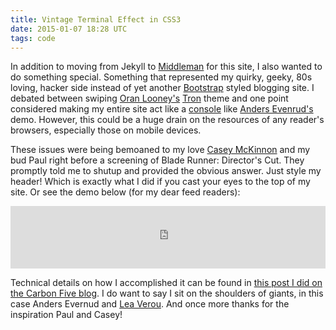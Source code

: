 ```yaml
---
title: Vintage Terminal Effect in CSS3
date: 2015-01-07 18:28 UTC
tags: code
---
```

In addition to moving from Jekyll to [Middleman][middleman] for this
site, I also wanted to do something special. Something that represented
my quirky, geeky, 80s loving, hacker side instead of yet another
[Bootstrap][bootstrap] styled blogging site. I debated between swiping
[Oran Looney's][oran-looney] [Tron][sassy-tron] theme and one point
considered making my entire site act like a [console][demo-console]
like [Anders Evenrud's][anders-evenrud] demo. However, this could be a
huge drain on the resources of any reader's browsers, especially those
on mobile devices.

These issues were being bemoaned to my love [Casey McKinnon][casey] and
my bud Paul right before a screening of Blade Runner: Director's Cut.
They promptly told me to shutup and provided the obvious answer. Just
style my header! Which is exactly what I did if you cast your eyes to
the top of my site. Or see the demo below (for my dear feed readers):

<iframe width="100%" height="100" src="http://jsfiddle.net/rudyjahchan/qmjg92gq/embedded/result" allowfullscreen="allowfullscreen" frameborder="0"></iframe>

Technical details on how I accomplished it can be found in [this post I
did on the Carbon Five blog][c5-blog-post]. I do want to say I sit on the shoulders of
giants, in this case Anders Evernud and [Lea Verou][verou]. And once
more thanks for the inspiration Paul and Casey!

  [oran-looney]: http://oranlooney.com
  [sassy-tron]: http://oranlooney.com/sassy-tron/
  [demo-console]: http://andersevenrud.github.io/shell/
  [anders-evenrud]: https://anderse.wordpress.com
  [casey]: http://caseymckinnon.com
  [verou]: http://lea.verou.me
  [Middleman]: http://middlemanapp.com
  [Bootstrap]: http://getbootstrap.com
  [c5-blog-post]: http://blog.carbonfive.com/2015/01/07/vintage-terminal-effect-in-css3/
